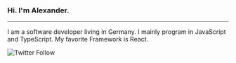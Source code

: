 ### Hi. I'm Alexander.

---

I am a software developer living in Germany. I mainly program in JavaScript and TypeScript. My favorite Framework is React.

![Twitter Follow](https://img.shields.io/twitter/follow/eckertalex_?style=social)
